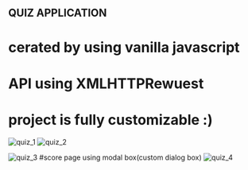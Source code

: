 ## QUIZ APPLICATION
# cerated by using vanilla javascript
# API using XMLHTTPRewuest
# project is fully customizable :)

![quiz_1](https://user-images.githubusercontent.com/40564824/100620436-7180ef00-3344-11eb-926d-10b5bca9f807.png)
![quiz_2](https://user-images.githubusercontent.com/40564824/100620467-78a7fd00-3344-11eb-9d5b-010703c8b897.png)

![quiz_3](https://user-images.githubusercontent.com/40564824/100620494-7f367480-3344-11eb-9ad7-c5f402d803b2.png)
#score page using modal box(custom dialog box)
![quiz_4](https://user-images.githubusercontent.com/40564824/100620533-878eaf80-3344-11eb-9ec0-f2803fb3e874.png)
